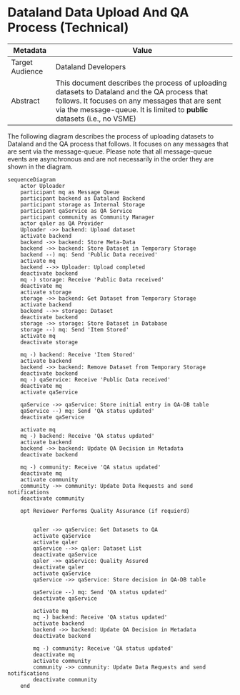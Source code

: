 # Dataland Data Upload And QA Process (Technical)
| Metadata        | Value                                                                                                                                                                                                                       |
|-----------------|-----------------------------------------------------------------------------------------------------------------------------------------------------------------------------------------------------------------------------|
| Target Audience | Dataland Developers                                                                                                                                                                                                         |
| Abstract        | This document describes the process of uploading datasets to Dataland and the QA process that follows. It focuses on any messages that are sent via the message-queue. It is limited to **public** datasets (i.e., no VSME) |


The following diagram describes the process of uploading datasets to Dataland and the QA process that follows. It focuses on any messages that are sent via the message-queue.
Please note that all message-queue events are asynchronous and are not necessarily in the order they are shown in the diagram.

```mermaid
sequenceDiagram
    actor Uploader
    participant mq as Message Queue
    participant backend as Dataland Backend
    participant storage as Internal Storage
    participant qaService as QA Service
    participant community as Community Manager
    actor qaler as QA Provider
    Uploader ->> backend: Upload dataset
    activate backend
    backend ->> backend: Store Meta-Data
    backend ->> backend: Store Dataset in Temporary Storage
    backend --) mq: Send 'Public Data received'
    activate mq
    backend -->> Uploader: Upload completed
    deactivate backend
    mq -) storage: Receive 'Public Data received'
    deactivate mq
    activate storage
    storage ->> backend: Get Dataset from Temporary Storage
    activate backend
    backend -->> storage: Dataset
    deactivate backend
    storage ->> storage: Store Dataset in Database
    storage --) mq: Send 'Item Stored'
    activate mq
    deactivate storage

    mq -) backend: Receive 'Item Stored'
    activate backend
    backend ->> backend: Remove Dataset from Temporary Storage
    deactivate backend
    mq -) qaService: Receive 'Public Data received'
    deactivate mq
    activate qaService

    qaService ->> qaService: Store initial entry in QA-DB table
    qaService --) mq: Send 'QA status updated'
    deactivate qaService

    activate mq
    mq -) backend: Receive 'QA status updated'
    activate backend
    backend ->> backend: Update QA Decision in Metadata
    deactivate backend

    mq -) community: Receive 'QA status updated'
    deactivate mq
    activate community
    community ->> community: Update Data Requests and send notifications
    deactivate community
   
    opt Reviewer Performs Quality Assurance (if requierd)


        qaler ->> qaService: Get Datasets to QA
        activate qaService
        activate qaler
        qaService -->> qaler: Dataset List
        deactivate qaService
        qaler ->> qaService: Quality Assured
        deactivate qaler
        activate qaService
        qaService ->> qaService: Store decision in QA-DB table

        qaService --) mq: Send 'QA status updated'
        deactivate qaService

        activate mq
        mq -) backend: Receive 'QA status updated'
        activate backend
        backend ->> backend: Update QA Decision in Metadata
        deactivate backend

        mq -) community: Receive 'QA status updated'
        deactivate mq
        activate community
        community ->> community: Update Data Requests and send notifications
        deactivate community
    end
```